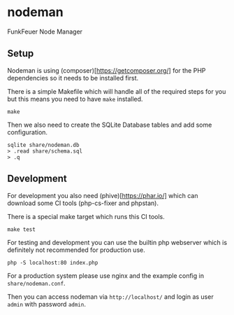# nodeman
FunkFeuer Node Manager

## Setup

Nodeman is using (composer)[https://getcomposer.org/] for the
PHP dependencies so it needs to be installed first.

There is a simple Makefile which will handle all of the
required steps for you but this means you need to have `make`
installed.

```
make
```

Then we also need to create the SQLite Database tables and
add some configuration.

```
sqlite share/nodeman.db
> .read share/schema.sql
> .q
```


## Development

For development you also need (phive)[https://phar.io/] which
can download some CI tools (php-cs-fixer and phpstan).

There is a special make target which runs this CI tools.

```
make test
```

For testing and development you can use the builtin php
webserver which is definitely not recommended for production
use.

```
php -S localhost:80 index.php
```

For a production system please use nginx and the example
config in `share/nodeman.conf`.


Then you can access nodeman via `http://localhost/` and login
as user `admin` with password `admin`.

